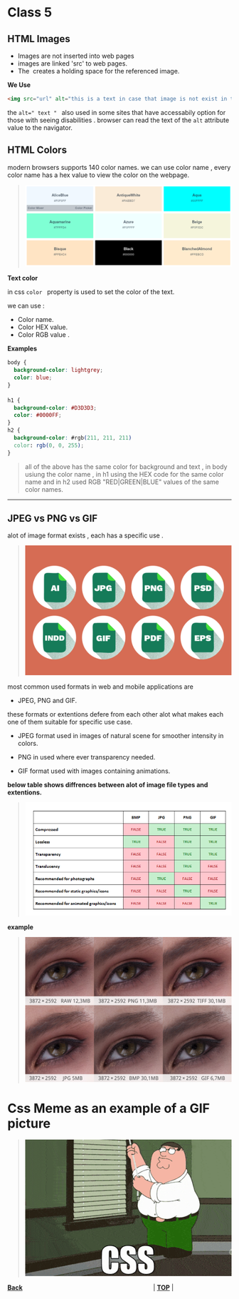 # Class 5

## **HTML Images**

- Images are not inserted into web pages 
- images are linked 'src' to web pages. 
- The <img> creates a holding space for the referenced image.

**We Use**

```html
<img src="url" alt="this is a text in case that image is not exist in the specified url">
```

the `alt=" text " ` also used in some sites that have accessabily option for those with seeing disabilities . 
browser can read the text of the `alt` attribute value to the navigator.

## **HTML Colors**

modern browsers supports 140 color names. we can use color name , every color name has a hex value to view the color on the webpage.

>![Jsimg](./res/colorsandcodes.PNG)

**Text color**

in css `color ` property is used to set the color of the text.

we can use : 
* Color name.
* Color HEX value.
* Color RGB value .

**Examples**

```css
body {
  background-color: lightgrey;
  color: blue;
}

h1 {
  background-color: #D3D3D3;
  color: #0000FF;
}
h2 {
  background-color: #rgb(211, 211, 211)
  color: rgb(0, 0, 255);
}
```

> all of the above has the same color for background and text , in body usiung the color name , in h1 using the HEX code for the same color name and  in h2 used RGB "RED|GREEN|BLUE" values of the same color names. 

---

## JPEG vs PNG vs GIF

alot of image format exists , each has a specific use .

>![Jsimg](./res/imgformats.PNG)

most common used formats in web and mobile applications are 

- JPEG, PNG and GIF.

these formats or extentions defere from each other alot what makes each one of them suitable for specific use case.

* JPEG format used in images of natural scene for smoother intensity in colors.

* PNG in used where ever transparency needed.
* GIF format used with images containing animations.

**below table shows diffrences between alot of image file types and extentions.**

>![Jsimg](./res/imagetable.png)


**example**

>![Jsimg](./res/exampleimg.jpg)


# Css Meme as an example of a GIF picture

>![Jsimg](./res/CSS_meme.gif)



[**Back**](https://odehabuzaid.github.io/reading-notes/)                     | [**TOP**](##HTML-Images) |